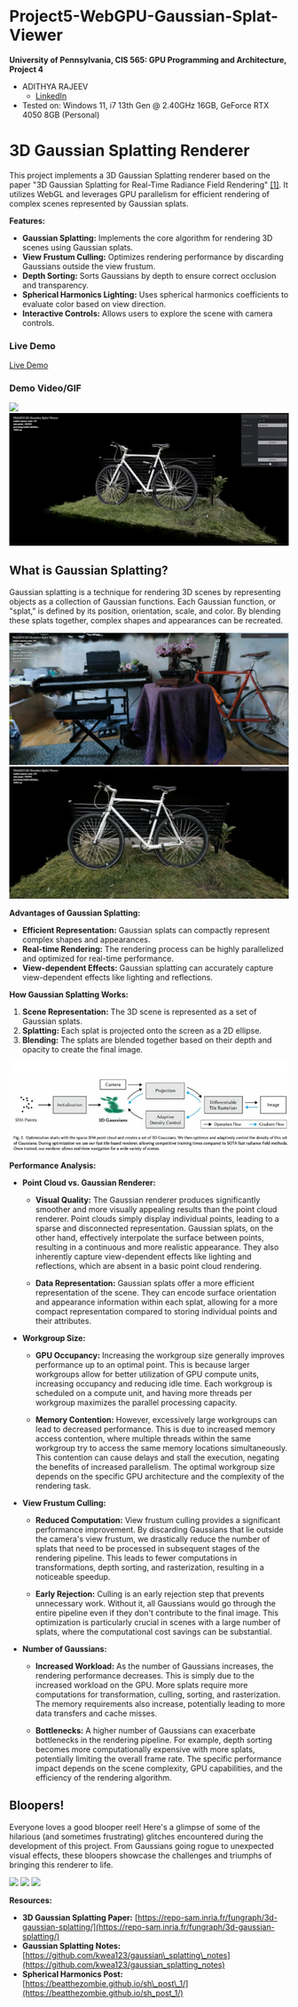 # Project5-WebGPU-Gaussian-Splat-Viewer

**University of Pennsylvania, CIS 565: GPU Programming and Architecture, Project 4**

* ADITHYA RAJEEV
  * [LinkedIn](https://www.linkedin.com/in/adithyar262/)
* Tested on: Windows 11, i7 13th Gen @ 2.40GHz 16GB, GeForce RTX 4050 8GB (Personal)

# 3D Gaussian Splatting Renderer

This project implements a 3D Gaussian Splatting renderer based on the paper "3D Gaussian Splatting for Real-Time Radiance Field Rendering" [[1]](https://repo-sam.inria.fr/fungraph/3d-gaussian-splatting/). It utilizes WebGL and leverages GPU parallelism for efficient rendering of complex scenes represented by Gaussian splats.

**Features:**

  - **Gaussian Splatting:** Implements the core algorithm for rendering 3D scenes using Gaussian splats.
  - **View Frustum Culling:** Optimizes rendering performance by discarding Gaussians outside the view frustum.
  - **Depth Sorting:** Sorts Gaussians by depth to ensure correct occlusion and transparency.
  - **Spherical Harmonics Lighting:** Uses spherical harmonics coefficients to evaluate color based on view direction.
  - **Interactive Controls:** Allows users to explore the scene with camera controls.

### Live Demo

[Live Demo](https://adithyar262.github.io/Project5-WebGPU-Gaussian-Splat-Viewer)

### Demo Video/GIF

![](images/bonzai.gif)
![](images/cycle.gif)

## What is Gaussian Splatting?

Gaussian splatting is a technique for rendering 3D scenes by representing objects as a collection of Gaussian functions. Each Gaussian function, or "splat," is defined by its position, orientation, scale, and color. By blending these splats together, complex shapes and appearances can be recreated.

![](images/bonzai.png)
![](images/cycle.png)


**Advantages of Gaussian Splatting:**

  - **Efficient Representation:** Gaussian splats can compactly represent complex shapes and appearances.
  - **Real-time Rendering:** The rendering process can be highly parallelized and optimized for real-time performance.
  - **View-dependent Effects:** Gaussian splatting can accurately capture view-dependent effects like lighting and reflections.

**How Gaussian Splatting Works:**

1.  **Scene Representation:** The 3D scene is represented as a set of Gaussian splats.
2.  **Splatting:** Each splat is projected onto the screen as a 2D ellipse.
3.  **Blending:** The splats are blended together based on their depth and opacity to create the final image.

![Diagram of Gaussian splatting process](images/Workflow.png)

**Performance Analysis:**

  - **Point Cloud vs. Gaussian Renderer:** 

    * **Visual Quality:** The Gaussian renderer produces significantly smoother and more visually appealing results than the point cloud renderer. Point clouds simply display individual points, leading to a sparse and disconnected representation.  Gaussian splats, on the other hand, effectively interpolate the surface between points, resulting in a continuous and more realistic appearance. They also inherently capture view-dependent effects like lighting and reflections, which are absent in a basic point cloud rendering.

    * **Data Representation:** Gaussian splats offer a more efficient representation of the scene.  They can encode surface orientation and appearance information within each splat, allowing for a more compact representation compared to storing individual points and their attributes.

  - **Workgroup Size:** 

    * **GPU Occupancy:** Increasing the workgroup size generally improves performance up to an optimal point. This is because larger workgroups allow for better utilization of GPU compute units, increasing occupancy and reducing idle time. Each workgroup is scheduled on a compute unit, and having more threads per workgroup maximizes the parallel processing capacity.

    * **Memory Contention:** However, excessively large workgroups can lead to decreased performance. This is due to increased memory access contention, where multiple threads within the same workgroup try to access the same memory locations simultaneously. This contention can cause delays and stall the execution, negating the benefits of increased parallelism. The optimal workgroup size depends on the specific GPU architecture and the complexity of the rendering task.

  - **View Frustum Culling:** 

    * **Reduced Computation:** View frustum culling provides a significant performance improvement. By discarding Gaussians that lie outside the camera's view frustum, we drastically reduce the number of splats that need to be processed in subsequent stages of the rendering pipeline. This leads to fewer computations in transformations, depth sorting, and rasterization, resulting in a noticeable speedup.

    * **Early Rejection:** Culling is an early rejection step that prevents unnecessary work. Without it, all Gaussians would go through the entire pipeline even if they don't contribute to the final image. This optimization is particularly crucial in scenes with a large number of splats, where the computational cost savings can be substantial.

  - **Number of Gaussians:** 

    * **Increased Workload:** As the number of Gaussians increases, the rendering performance decreases. This is simply due to the increased workload on the GPU. More splats require more computations for transformation, culling, sorting, and rasterization. The memory requirements also increase, potentially leading to more data transfers and cache misses.

    * **Bottlenecks:**  A higher number of Gaussians can exacerbate bottlenecks in the rendering pipeline. For example, depth sorting becomes more computationally expensive with more splats, potentially limiting the overall frame rate. The specific performance impact depends on the scene complexity, GPU capabilities, and the efficiency of the rendering algorithm.

## Bloopers! 

Everyone loves a good blooper reel! Here's a glimpse of some of the hilarious (and sometimes frustrating) glitches encountered during the development of this project. From Gaussians going rogue to unexpected visual effects, these bloopers showcase the challenges and triumphs of bringing this renderer to life.

![](images/blooper1.gif)
![](images/blooper3.gif)
![](images/blooper2.gif)

**Resources:**
  - **3D Gaussian Splatting Paper:** [https://repo-sam.inria.fr/fungraph/3d-gaussian-splatting/](https://repo-sam.inria.fr/fungraph/3d-gaussian-splatting/)
  - **Gaussian Splatting Notes:** [https://github.com/kwea123/gaussian\_splatting\_notes](https://github.com/kwea123/gaussian_splatting_notes)
  - **Spherical Harmonics Post:** [https://beatthezombie.github.io/sh\_post\_1/](https://beatthezombie.github.io/sh_post_1/)
